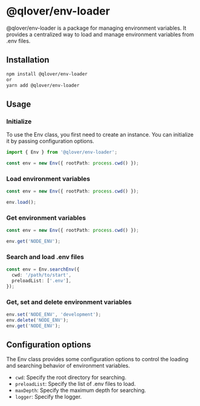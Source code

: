 # @qlover/env-loader

@qlover/env-loader is a package for managing environment variables. It provides a centralized way to load and manage environment variables from .env files.

## Installation

```bash
npm install @qlover/env-loader
or
yarn add @qlover/env-loader
```

## Usage

### Initialize

To use the Env class, you first need to create an instance. You can initialize it by passing configuration options.

```ts
import { Env } from '@qlover/env-loader';

const env = new Env({ rootPath: process.cwd() });
```

### Load environment variables

```ts
const env = new Env({ rootPath: process.cwd() });

env.load();
```

### Get environment variables

```ts
const env = new Env({ rootPath: process.cwd() });

env.get('NODE_ENV');
```

### Search and load .env files

```ts
const env = Env.searchEnv({
  cwd: '/path/to/start',
  preloadList: ['.env'],
});
```

### Get, set and delete environment variables

```ts
env.set('NODE_ENV', 'development');
env.delete('NODE_ENV');
env.get('NODE_ENV');
```


## Configuration options

The Env class provides some configuration options to control the loading and searching behavior of environment variables.

- `cwd`: Specify the root directory for searching.
- `preloadList`: Specify the list of .env files to load.
- `maxDepth`: Specify the maximum depth for searching.
- `logger`: Specify the logger.
